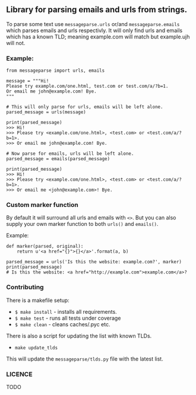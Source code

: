 ## Library for parsing emails and urls from strings.

To parse some text use `messageparse.urls` or/and `messageparse.emails` which parses emails and urls respectivly. It will only find urls and emails which has a known TLD; meaning example.com will match but example.ujh will not.

### Example:

```
from messageparse import urls, emails

message = """Hi!
Please try example.com/one.html, test.com or test.com/a/?b=1.
Or email me john@example.com! Bye.
"""

# This will only parse for urls, emails will be left alone.
parsed_message = urls(message)

print(parsed_message)
>>> Hi!
>>> Please try <example.com/one.html>, <test.com> or <test.com/a/?b=1>.
>>> Or email me john@example.com! Bye.

# Now parse for emails, urls will be left alone.
parsed_message = emails(parsed_message)

print(parsed_message)
>>> Hi!
>>> Please try <example.com/one.html>, <test.com> or <test.com/a/?b=1>.
>>> Or email me <john@example.com>! Bye.
```

### Custom marker function

By default it will surround all urls and emails with `<>`. But you can also supply your own marker function to both `urls()` and `emails()`.

Example:

```
def marker(parsed, original):
    return u'<a href="{}">{}</a>'.format(a, b)

parsed_message = urls('Is this the website: example.com?', marker)
print(parsed_message)
# Is this the website: <a href="http://example.com">example.com</a>?
```

### Contributing

There is a makefile setup:

- `$ make install` - installs all requirements.
- `$ make test` - runs all tests under coverage
- `$ make clean` - cleans caches/.pyc etc.

There is also a script for updating the list with known TLDs.

- `make update_tlds`

This will update the `messageparse/tlds.py` file with the latest list.

### LICENCE

TODO
